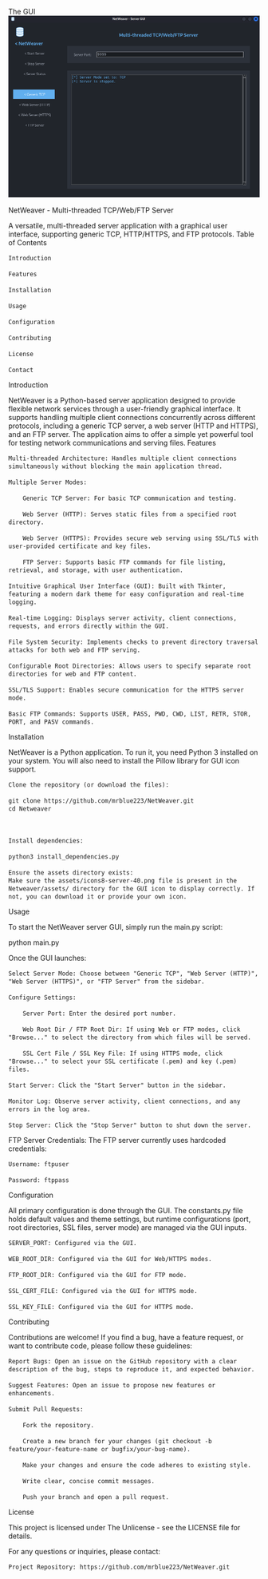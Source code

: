 The GUI
![Alt text for the image](Netweaver_2/assets/NetWeaver.png)

NetWeaver - Multi-threaded TCP/Web/FTP Server

A versatile, multi-threaded server application with a graphical user interface, supporting generic TCP, HTTP/HTTPS, and FTP protocols.
Table of Contents

    Introduction

    Features

    Installation

    Usage

    Configuration

    Contributing

    License

    Contact

Introduction

NetWeaver is a Python-based server application designed to provide flexible network services through a user-friendly graphical interface. It supports handling multiple client connections concurrently across different protocols, including a generic TCP server, a web server (HTTP and HTTPS), and an FTP server. The application aims to offer a simple yet powerful tool for testing network communications and serving files.
Features

    Multi-threaded Architecture: Handles multiple client connections simultaneously without blocking the main application thread.

    Multiple Server Modes:

        Generic TCP Server: For basic TCP communication and testing.

        Web Server (HTTP): Serves static files from a specified root directory.

        Web Server (HTTPS): Provides secure web serving using SSL/TLS with user-provided certificate and key files.

        FTP Server: Supports basic FTP commands for file listing, retrieval, and storage, with user authentication.

    Intuitive Graphical User Interface (GUI): Built with Tkinter, featuring a modern dark theme for easy configuration and real-time logging.

    Real-time Logging: Displays server activity, client connections, requests, and errors directly within the GUI.

    File System Security: Implements checks to prevent directory traversal attacks for both web and FTP serving.

    Configurable Root Directories: Allows users to specify separate root directories for web and FTP content.

    SSL/TLS Support: Enables secure communication for the HTTPS server mode.

    Basic FTP Commands: Supports USER, PASS, PWD, CWD, LIST, RETR, STOR, PORT, and PASV commands.

Installation

NetWeaver is a Python application. To run it, you need Python 3 installed on your system. You will also need to install the Pillow library for GUI icon support.

    Clone the repository (or download the files):

    git clone https://github.com/mrblue223/NetWeaver.git
    cd Netweaver

  

    Install dependencies:

    python3 install_dependencies.py

    Ensure the assets directory exists:
    Make sure the assets/icons8-server-40.png file is present in the Netweaver/assets/ directory for the GUI icon to display correctly. If not, you can download it or provide your own icon.

Usage

To start the NetWeaver server GUI, simply run the main.py script:

python main.py

Once the GUI launches:

    Select Server Mode: Choose between "Generic TCP", "Web Server (HTTP)", "Web Server (HTTPS)", or "FTP Server" from the sidebar.

    Configure Settings:

        Server Port: Enter the desired port number.

        Web Root Dir / FTP Root Dir: If using Web or FTP modes, click "Browse..." to select the directory from which files will be served.

        SSL Cert File / SSL Key File: If using HTTPS mode, click "Browse..." to select your SSL certificate (.pem) and key (.pem) files.

    Start Server: Click the "Start Server" button in the sidebar.

    Monitor Log: Observe server activity, client connections, and any errors in the log area.

    Stop Server: Click the "Stop Server" button to shut down the server.

FTP Server Credentials:
The FTP server currently uses hardcoded credentials:

    Username: ftpuser

    Password: ftppass

Configuration

All primary configuration is done through the GUI. The constants.py file holds default values and theme settings, but runtime configurations (port, root directories, SSL files, server mode) are managed via the GUI inputs.

    SERVER_PORT: Configured via the GUI.

    WEB_ROOT_DIR: Configured via the GUI for Web/HTTPS modes.

    FTP_ROOT_DIR: Configured via the GUI for FTP mode.

    SSL_CERT_FILE: Configured via the GUI for HTTPS mode.

    SSL_KEY_FILE: Configured via the GUI for HTTPS mode.

Contributing

Contributions are welcome! If you find a bug, have a feature request, or want to contribute code, please follow these guidelines:

    Report Bugs: Open an issue on the GitHub repository with a clear description of the bug, steps to reproduce it, and expected behavior.

    Suggest Features: Open an issue to propose new features or enhancements.

    Submit Pull Requests:

        Fork the repository.

        Create a new branch for your changes (git checkout -b feature/your-feature-name or bugfix/your-bug-name).

        Make your changes and ensure the code adheres to existing style.

        Write clear, concise commit messages.

        Push your branch and open a pull request.

License

This project is licensed under The Unlicense - see the LICENSE file for details.

For any questions or inquiries, please contact:

    Project Repository: https://github.com/mrblue223/NetWeaver.git
